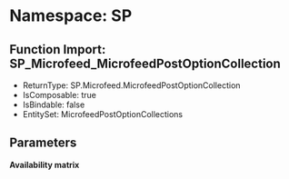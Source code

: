 # Namespace: SP

## Function Import: SP_Microfeed_MicrofeedPostOptionCollection

- ReturnType: SP.Microfeed.MicrofeedPostOptionCollection
- IsComposable: true
- IsBindable: false
- EntitySet: MicrofeedPostOptionCollections

## Parameters

**Availability matrix**

